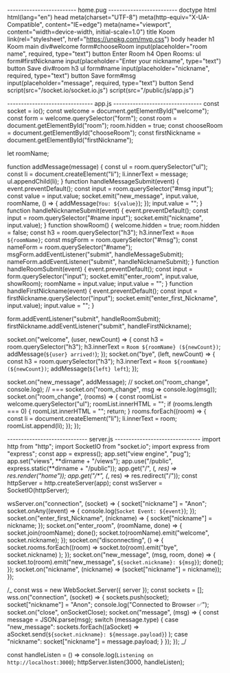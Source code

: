 ------------------------- home.pug -------------------------
doctype html
html(lang="en")
head
meta(charset="UTF-8")
meta(http-equiv="X-UA-Compatible", content="IE=edge")
meta(name="viewport", content="width=device-width, initial-scale=1.0")
title Koom
link(rel="stylesheet", href="https://unpkg.com/mvp.css")
body
header
h1 Koom
main
div#welcome
form#chooseRoom
input(placeholder="room name", required, type="text")
button Enter Room
h4 Open Rooms:
ul
form#firstNickname
input(placeholder="Enter your nickname", type="text")
button Save
div#room
h3
ul
form#name
input(placeholder="nickname", required, type="text")
button Save
form#msg
input(placeholder="message", required, type="text")
button Send
script(src="/socket.io/socket.io.js")
script(src="/public/js/app.js")

------------------------------- app.js --------------------------------
const socket = io();
const welcome = document.getElementById("welcome");
const form = welcome.querySelector("form");
const room = document.getElementById("room");
room.hidden = true;
const chooseRoom = document.getElementById("chooseRoom");
const firstNickname = document.getElementById("firstNickname");

let roomName;

function addMessage(message) {
const ul = room.querySelector("ul");
const li = document.createElement("li");
li.innerText = message;
ul.appendChild(li);
}
function handleMessageSubmit(event) {
event.preventDefault();
const input = room.querySelector("#msg input");
const value = input.value;
socket.emit("new_message", input.value, roomName, () => {
addMessage(`You: ${value}`);
});
input.value = "";
}
function handleNicknameSubmit(event) {
event.preventDefault();
const input = room.querySelector("#name input");
socket.emit("nickname", input.value);
}
function showRoom() {
welcome.hidden = true;
room.hidden = false;
const h3 = room.querySelector("h3");
h3.innerText = `Room ${roomName}`;
const msgForm = room.querySelector("#msg");
const nameForm = room.querySelector("#name");
msgForm.addEventListener("submit", handleMessageSubmit);
nameForm.addEventListener("submit", handleNicknameSubmit);
}
function handleRoomSubmit(event) {
event.preventDefault();
const input = form.querySelector("input");
socket.emit("enter_room", input.value, showRoom);
roomName = input.value;
input.value = "";
}
function handleFirstNickname(event) {
event.preventDefault();
const input = firstNickname.querySelector("input");
socket.emit("enter_first_Nickname", input.value);
input.value = "";
}

form.addEventListener("submit", handleRoomSubmit);
firstNickname.addEventListener("submit", handleFirstNickname);

socket.on("welcome", (user, newCount) => {
const h3 = room.querySelector("h3");
h3.innerText = `Room ${roomName} (${newCount})`;
addMessage(`${user} arrived!`);
});
socket.on("bye", (left, newCount) => {
const h3 = room.querySelector("h3");
h3.innerText = `Room ${roomName} (${newCount})`;
addMessage(`${left} left`);
});

socket.on("new_message", addMessage);
// socket.on("room_change", console.log); // === socket.on("room_change", msg => console.log(msg));
socket.on("room_change", (rooms) => {
const roomList = welcome.querySelector("ul");
roomList.innerHTML = "";
if (rooms.length === 0) {
roomList.innerHTML = "";
return;
}
rooms.forEach((room) => {
const li = document.createElement("li");
li.innerText = room;
roomList.append(li);
});
});

----------------------------- server.js -------------------------------
import http from "http";
import SocketIO from "socket.io";
import express from "express";
const app = express();
app.set("view engine", "pug");
app.set("views", **dirname + "/views");
app.use("/public", express.static(**dirname + "/public"));
app.get("/", (_, res) => res.render("home"));
app.get("/\*", (_, res) => res.redirect("/"));
const httpServer = http.createServer(app);
const wsServer = SocketIO(httpServer);

wsServer.on("connection", (socket) => {
socket["nickname"] = "Anon";
socket.onAny((event) => {
console.log(`Socket Event: ${event}`);
});
socket.on("enter_first_Nickname", (nickname) => {
socket["nickname"] = nickname;
});
socket.on("enter_room", (roomName, done) => {
socket.join(roomName);
done();
socket.to(roomName).emit("welcome", socket.nickname);
});
socket.on("disconnecting", () => {
socket.rooms.forEach((room) =>
socket.to(room).emit("bye", socket.nickname)
);
});
socket.on("new_message", (msg, room, done) => {
socket.to(room).emit("new_message", `${socket.nickname}: ${msg}`);
done();
});
socket.on("nickname", (nickname) => (socket["nickname"] = nickname));
});

/_
const wss = new WebSocket.Server({ server });
const sockets = [];
wss.on("connection", (socket) => {
sockets.push(socket);
socket["nickname"] = "Anon";
console.log("Connected to Browser ✅");
socket.on("close", onSocketClose);
socket.on("message", (msg) => {
const message = JSON.parse(msg);
switch (message.type) {
case "new_message":
sockets.forEach((aSocket) =>
aSocket.send(`${socket.nickname}: ${message.payload}`)
);
case "nickname":
socket["nickname"] = message.payload;
}
});
}); _/

const handleListen = () => console.log(`Listening on http://localhost:3000`);
httpServer.listen(3000, handleListen);
